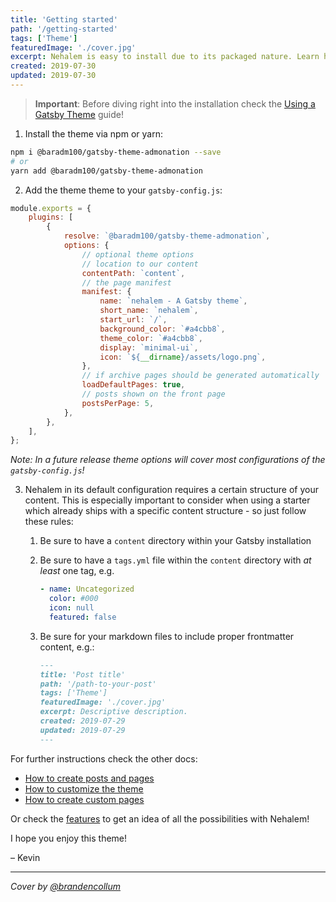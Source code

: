 ```yaml
---
title: 'Getting started'
path: '/getting-started'
tags: ['Theme']
featuredImage: './cover.jpg'
excerpt: Nehalem is easy to install due to its packaged nature. Learn how to install it and the basics of the configuration capabilities.
created: 2019-07-30
updated: 2019-07-30
---
```


> **Important**: Before diving right into the installation check the [Using a Gatsby Theme](https://www.gatsbyjs.org/docs/themes/using-a-gatsby-theme) guide!

1. Install the theme via npm or yarn:

```bash
npm i @baradm100/gatsby-theme-admonation --save
# or
yarn add @baradm100/gatsby-theme-admonation
```

2. Add the theme theme to your `gatsby-config.js`:

```javascript
module.exports = {
    plugins: [
        {
            resolve: `@baradm100/gatsby-theme-admonation`,
            options: {
                // optional theme options
                // location to our content
                contentPath: `content`,
                // the page manifest
                manifest: {
                    name: `nehalem - A Gatsby theme`,
                    short_name: `nehalem`,
                    start_url: `/`,
                    background_color: `#a4cbb8`,
                    theme_color: `#a4cbb8`,
                    display: `minimal-ui`,
                    icon: `${__dirname}/assets/logo.png`,
                },
                // if archive pages should be generated automatically
                loadDefaultPages: true,
                // posts shown on the front page
                postsPerPage: 5,
            },
        },
    ],
};
```

_Note: In a future release theme options will cover most configurations of the `gatsby-config.js`!_

3. Nehalem in its default configuration requires a certain structure of your content. This is especially important to consider
   when using a starter which already ships with a specific content structure - so just follow these rules:

    1. Be sure to have a `content` directory within your Gatsby installation
    2. Be sure to have a `tags.yml` file within the `content` directory with _at least_ one tag, e.g.

        ```yaml
        - name: Uncategorized
          color: #000
          icon: null
          featured: false
        ```

    3. Be sure for your markdown files to include proper frontmatter content, e.g.:

        ```markdown
        ---
        title: 'Post title'
        path: '/path-to-your-post'
        tags: ['Theme']
        featuredImage: './cover.jpg'
        excerpt: Descriptive description.
        created: 2019-07-29
        updated: 2019-07-29
        ---
        ```

For further instructions check the other docs:

-   [How to create posts and pages](creating-content)
-   [How to customize the theme](/customization)
-   [How to create custom pages](/custom-pages)

Or check the [features](/features) to get an idea of all the possibilities with Nehalem!

I hope you enjoy this theme!

– Kevin

---

_Cover by [@brandencollum](https://unsplash.com/@bradencollum)_
